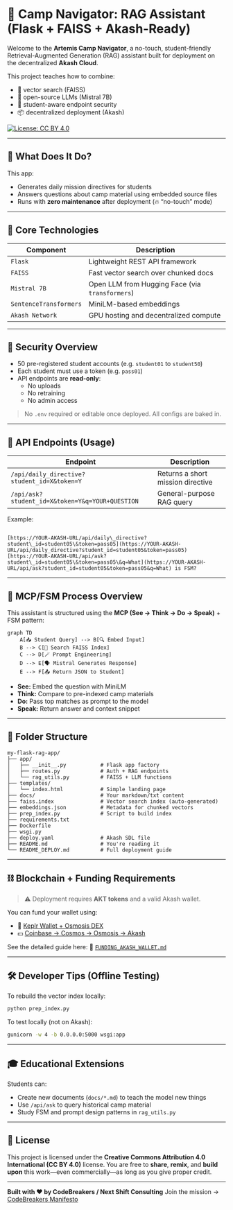 
# 🧭 Camp Navigator: RAG Assistant (Flask + FAISS + Akash-Ready)

Welcome to the **Artemis Camp Navigator**, a no-touch, student-friendly Retrieval-Augmented Generation (RAG) assistant built for deployment on the decentralized **Akash Cloud**.

This project teaches how to combine:
- 🧠 vector search (FAISS)
- 🤖 open-source LLMs (Mistral 7B)
- 🔐 student-aware endpoint security
- 📦 decentralized deployment (Akash)

[![License: CC BY 4.0](https://img.shields.io/badge/License-CC%20BY%204.0-lightgrey.svg)](https://creativecommons.org/licenses/by/4.0/)

---

## 🧠 What Does It Do?

This app:
- Generates daily mission directives for students
- Answers questions about camp material using embedded source files
- Runs with **zero maintenance** after deployment (🔥 “no-touch” mode)

---

## 🧩 Core Technologies

| Component          | Description                               |
|--------------------|-------------------------------------------|
| `Flask`            | Lightweight REST API framework            |
| `FAISS`            | Fast vector search over chunked docs      |
| `Mistral 7B`       | Open LLM from Hugging Face (via `transformers`) |
| `SentenceTransformers` | MiniLM-based embeddings                |
| `Akash Network`    | GPU hosting and decentralized compute     |

---

## 🔐 Security Overview

- 50 pre-registered student accounts (e.g. `student01` to `student50`)
- Each student must use a token (e.g. `pass01`)
- API endpoints are **read-only**:
  - No uploads
  - No retraining
  - No admin access

> No `.env` required or editable once deployed. All configs are baked in.

---

## 🚀 API Endpoints (Usage)

| Endpoint | Description |
|----------|-------------|
| `/api/daily_directive?student_id=X&token=Y` | Returns a short mission directive |
| `/api/ask?student_id=X&token=Y&q=YOUR+QUESTION` | General-purpose RAG query |

Example:

```

[https://YOUR-AKASH-URL/api/daily\_directive?student\_id=student05\&token=pass05](https://YOUR-AKASH-URL/api/daily_directive?student_id=student05&token=pass05)
[https://YOUR-AKASH-URL/api/ask?student\_id=student05\&token=pass05\&q=What](https://YOUR-AKASH-URL/api/ask?student_id=student05&token=pass05&q=What) is FSM?

````

---

## 🧠 MCP/FSM Process Overview

This assistant is structured using the **MCP (See → Think → Do → Speak)** + FSM pattern:

```mermaid
graph TD
    A[📥 Student Query] --> B[🔍 Embed Input]
    B --> C[🧠 Search FAISS Index]
    C --> D[🪄 Prompt Engineering]
    D --> E[🗣️ Mistral Generates Response]
    E --> F[📤 Return JSON to Student]
````

* **See:** Embed the question with MiniLM
* **Think:** Compare to pre-indexed camp materials
* **Do:** Pass top matches as prompt to the model
* **Speak:** Return answer and context snippet

---

## 📁 Folder Structure

```
my-flask-rag-app/
├── app/
│   ├── __init__.py           # Flask app factory
│   ├── routes.py             # Auth + RAG endpoints
│   └── rag_utils.py          # FAISS + LLM functions
├── templates/
│   └── index.html            # Simple landing page
├── docs/                     # Your markdown/txt content
├── faiss.index               # Vector search index (auto-generated)
├── embeddings.json           # Metadata for chunked vectors
├── prep_index.py             # Script to build index
├── requirements.txt
├── Dockerfile
├── wsgi.py
├── deploy.yaml               # Akash SDL file
├── README.md                 # You're reading it
└── README_DEPLOY.md          # Full deployment guide
```

---

## ⛓️ Blockchain + Funding Requirements

> ⚠️ Deployment requires **AKT tokens** and a valid Akash wallet.

You can fund your wallet using:

* 🧬 [Keplr Wallet + Osmosis DEX](https://app.osmosis.zone/)
* 💵 [Coinbase → Cosmos → Osmosis → Akash](https://akash.network/blog)

See the detailed guide here:
📘 [`FUNDING_AKASH_WALLET.md`](FUNDING_AKASH_WALLET.md)

---

## 🛠️ Developer Tips (Offline Testing)

To rebuild the vector index locally:

```bash
python prep_index.py
```

To test locally (not on Akash):

```bash
gunicorn -w 4 -b 0.0.0.0:5000 wsgi:app
```

---

## 🎓 Educational Extensions

Students can:

* Create new documents (`docs/*.md`) to teach the model new things
* Use `/api/ask` to query historical camp material
* Study FSM and prompt design patterns in `rag_utils.py`

---

## 📜 License

This project is licensed under the **Creative Commons Attribution 4.0 International (CC BY 4.0)** license. You are free to **share**, **remix**, and **build upon** this work—even commercially—as long as you give proper credit.

---

**Built with ❤️ by CodeBreakers / Next Shift Consulting**
Join the mission → [CodeBreakers Manifesto](terms/CodeBreakers_Manifesto.md)


